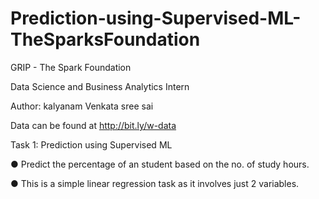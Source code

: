 # Prediction-using-Supervised-ML-TheSparksFoundation

GRIP - The Spark Foundation

Data Science and Business Analytics Intern

Author: kalyanam Venkata sree sai

Data can be found at http://bit.ly/w-data

Task 1: Prediction using Supervised ML 

● Predict the percentage of an student based on the no. of study hours. 

● This is a simple linear regression task as it involves just 2 variables.
